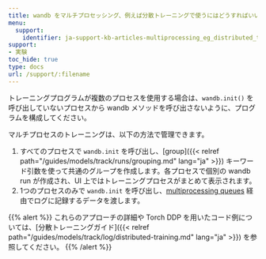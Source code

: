 ```yaml
---
title: wandb をマルチプロセッシング、例えば分散トレーニングで使うにはどうすればいいですか？
menu:
  support:
    identifier: ja-support-kb-articles-multiprocessing_eg_distributed_training
support:
- 実験
toc_hide: true
type: docs
url: /support/:filename
---
```


トレーニングプログラムが複数のプロセスを使用する場合は、`wandb.init()` を呼び出していないプロセスから wandb メソッドを呼び出さないように、プログラムを構成してください。

マルチプロセスのトレーニングは、以下の方法で管理できます。

1. すべてのプロセスで `wandb.init` を呼び出し、[group]({{< relref path="/guides/models/track/runs/grouping.md" lang="ja" >}}) キーワード引数を使って共通のグループを作成します。各プロセスで個別の wandb run が作成され、UI 上ではトレーニングプロセスがまとめて表示されます。
2. 1つのプロセスのみで `wandb.init` を呼び出し、[multiprocessing queues](https://docs.python.org/3/library/multiprocessing.html#exchanging-objects-between-processes) 経由でログに記録するデータを渡します。

{{% alert %}}
これらのアプローチの詳細や Torch DDP を用いたコード例については、[分散トレーニングガイド]({{< relref path="/guides/models/track/log/distributed-training.md" lang="ja" >}}) を参照してください。
{{% /alert %}}